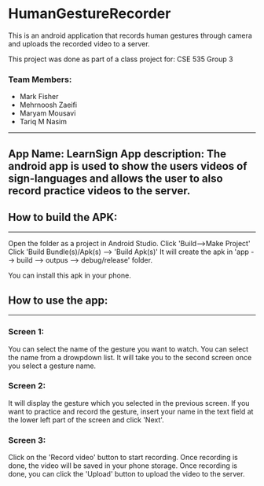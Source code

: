# HumanGestureRecorder
This is an android application that records human gestures through camera and uploads the recorded video to a server.

This project was done as part of a class project for: CSE 535
Group 3
### Team Members:
- Mark Fisher
- Mehrnoosh Zaeifi
- Maryam Mousavi
- Tariq M Nasim
---------------------------------------------------------------------------
App Name: LearnSign
App description: The android app is used to show the users videos of sign-languages and allows the user to also record practice videos to the server.
---------------------------------------------------------------------------



## How to build the APK:
---------------------------------------------------------------------------
Open the folder as a project in Android Studio.
Click 'Build-->Make Project'
Click 'Build Bundle(s)/Apk(s) --> 'Build Apk(s)'
It will create the apk in 'app --> build --> outpus --> debug/release' folder.

You can install this apk in your phone.

## How to use the app:
---------------------------------------------------------------------------

### Screen 1:
You can select the name of the gesture you want to watch. You can select the name from a drowpdown list. It will take you to the second screen once you select a gesture name.

### Screen 2:
It will display the gesture which you selected in the previous screen. If you want to practice and record the gesture, insert your name in the text field at the lower left part of the screen and click 'Next'.

### Screen 3:
Click on the 'Record video' button to start recording. Once recording is done, the video will be saved in your phone storage. Once recording is done, you can click the 'Upload' button to upload the video to the server.

